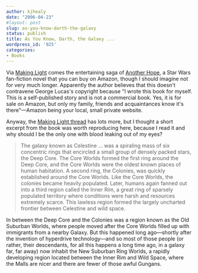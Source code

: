 ```yaml
---
author: kjhealy
date: "2006-04-23"
#layout: post
slug: as-you-know-darth-the-galaxy
status: publish
title: As You Know, Darth, the Galaxy ...
wordpress_id: '925'
categories:
- Books
---
```


Via [Making Light](http://nielsenhayden.com/makinglight/archives/007459.html#007459) comes the entertaining saga of [Another Hope](http://www.amazon.com/gp/product/1933456027/104-9826048-8077521), a Star Wars fan-fiction novel that you can buy on Amazon, though I should imagine not for very much longer. Apparently the author believes that this doesn't contravene George Lucas's copyright because "I wrote this book for myself. This is a self-published story and is not a commercial book. Yes, it is for sale on Amazon, but only my family, friends and acquaintances know it's there"—Amazon being your local, small private website.

Anyway, the [Making Light thread](http://nielsenhayden.com/makinglight/archives/007459.html#007459) has lots more, but I thought a short excerpt from the book was worth reproducing here, because I read it and why should I be the only one with blood leaking out of my eyes?

> The galaxy known as Celestine … was a spiraling mass of six concentric rings that encircled a small group of densely packed stars, the Deep Core. The Core Worlds formed the first ring around the Deep Core, and the Core Worlds were the oldest known places of human habitation. A second ring, the Colonies, was quickly established around the Core Worlds. Like the Core Worlds, the colonies became heavily populated. Later, humans again fanned out into a third region called the Inner Rim, a great ring of sparsely populated territory where conditions were harsh and resources extremely scarce. This lawless region formed the largely uncharted frontier between Celestine and wild space.

In between the Deep Core and the Colonies was a region known as the Old Suburban Worlds, where people moved after the Core Worlds filled up with immigrants from a nearby Galaxy. But this happened long ago—shortly after the invention of hyperdrive technology—and so most of those people (or rather, their descendants, for all this happens a long time ago, in a galaxy far, far away) now inhabit the New Suburban Ring Worlds, a rapidly developing region located between the Inner Rim and Wild Space, where the Malls are nicer and there are fewer of those awful Gungans.
